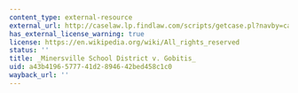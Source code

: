 ```yaml
---
content_type: external-resource
external_url: http://caselaw.lp.findlaw.com/scripts/getcase.pl?navby=case&court=us&vol=310&page=586
has_external_license_warning: true
license: https://en.wikipedia.org/wiki/All_rights_reserved
status: ''
title: _Minersville School District v. Gobitis_
uid: a43b4196-5777-41d2-8946-42bed458c1c0
wayback_url: ''
---
```

